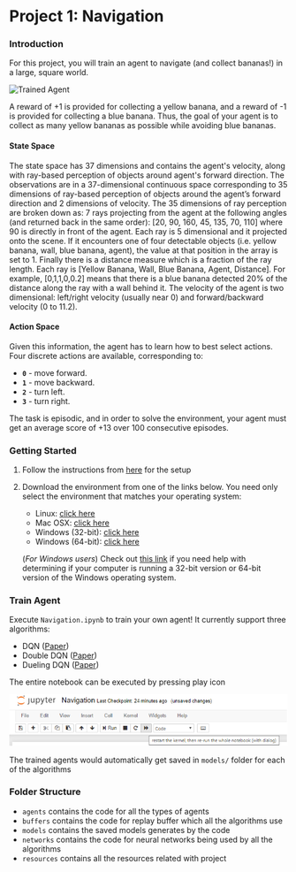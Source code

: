[//]: # (Image References)

[image1]: https://user-images.githubusercontent.com/10624937/42135619-d90f2f28-7d12-11e8-8823-82b970a54d7e.gif "Trained Agent"

# Project 1: Navigation

### Introduction

For this project, you will train an agent to navigate (and collect bananas!) in a large, square world.  

![Trained Agent][image1]

A reward of +1 is provided for collecting a yellow banana, and a reward of -1 is provided for collecting a blue banana.  Thus, the goal of your agent is to collect as many yellow bananas as possible while avoiding blue bananas.  

#### State Space 
The state space has 37 dimensions and contains the agent's velocity, along with ray-based perception of objects around agent's forward direction. The observations are in a 37-dimensional continuous space corresponding to 35 dimensions of ray-based perception of objects around the agent’s forward direction and 2 dimensions of velocity. The 35 dimensions of ray perception are broken down as: 7 rays projecting from the agent at the following angles (and returned back in the same order): [20, 90, 160, 45, 135, 70, 110] where 90 is directly in front of the agent. Each ray is 5 dimensional and it projected onto the scene. If it encounters one of four detectable objects (i.e. yellow banana, wall, blue banana, agent), the value at that position in the array is set to 1. Finally there is a distance measure which is a fraction of the ray length. Each ray is [Yellow Banana, Wall, Blue Banana, Agent, Distance]. For example, [0,1,1,0,0.2] means that there is a blue banana detected 20% of the distance along the ray with a wall behind it. The velocity of the agent is two dimensional: left/right velocity (usually near 0) and forward/backward velocity (0 to 11.2).

#### Action Space
Given this information, the agent has to learn how to best select actions.  Four discrete actions are available, corresponding to:
- **`0`** - move forward.
- **`1`** - move backward.
- **`2`** - turn left.
- **`3`** - turn right.

The task is episodic, and in order to solve the environment, your agent must get an average score of +13 over 100 consecutive episodes.

### Getting Started

1. Follow the instructions from [here](https://github.com/udacity/deep-reinforcement-learning/#dependencies) for the setup

2. Download the environment from one of the links below.  You need only select the environment that matches your operating system:
    - Linux: [click here](https://s3-us-west-1.amazonaws.com/udacity-drlnd/P1/Banana/Banana_Linux.zip)
    - Mac OSX: [click here](https://s3-us-west-1.amazonaws.com/udacity-drlnd/P1/Banana/Banana.app.zip)
    - Windows (32-bit): [click here](https://s3-us-west-1.amazonaws.com/udacity-drlnd/P1/Banana/Banana_Windows_x86.zip)
    - Windows (64-bit): [click here](https://s3-us-west-1.amazonaws.com/udacity-drlnd/P1/Banana/Banana_Windows_x86_64.zip)
    
    (_For Windows users_) Check out [this link](https://support.microsoft.com/en-us/help/827218/how-to-determine-whether-a-computer-is-running-a-32-bit-version-or-64) if you need help with determining if your computer is running a 32-bit version or 64-bit version of the Windows operating system.
    
### Train Agent

Execute `Navigation.ipynb` to train your own agent! It currently support three algorithms:
- DQN ([Paper](https://storage.googleapis.com/deepmind-media/dqn/DQNNaturePaper.pdf))
- Double DQN ([Paper](https://arxiv.org/pdf/1509.06461.pdf))
- Dueling DQN ([Paper](https://arxiv.org/pdf/1511.06581.pdf))

The entire notebook can be executed by pressing play icon

![Jupyter Image](resources/ExecuteEntireNotebook.png)

The trained agents would automatically get saved in ```models/``` folder for each of the algorithms 

### Folder Structure 

- ```agents``` contains the code for all the types of agents 
- ```buffers``` contains the code for replay buffer which all the algorithms use 
- ```models``` contains the saved models generates by the code 
- ```networks``` contains the code for neural networks being used by all the algorithms 
- ```resources``` contains all the resources related with project
